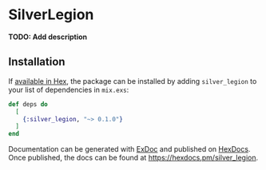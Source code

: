# SilverLegion

**TODO: Add description**

## Installation

If [available in Hex](https://hex.pm/docs/publish), the package can be installed
by adding `silver_legion` to your list of dependencies in `mix.exs`:

```elixir
def deps do
  [
    {:silver_legion, "~> 0.1.0"}
  ]
end
```

Documentation can be generated with [ExDoc](https://github.com/elixir-lang/ex_doc)
and published on [HexDocs](https://hexdocs.pm). Once published, the docs can
be found at <https://hexdocs.pm/silver_legion>.

